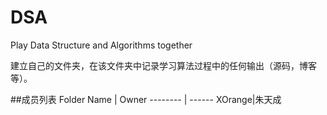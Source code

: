 # DSA
Play Data Structure and Algorithms together

建立自己的文件夹，在该文件夹中记录学习算法过程中的任何输出（源码，博客等）。

##成员列表
Folder Name | Owner
-------- | ------
XOrange|朱天成
